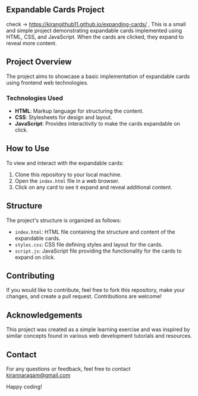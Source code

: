 ## Expandable Cards Project
check -> https://kirangithub11.github.io/expanding-cards/ ,
This is a small and simple project demonstrating expandable cards implemented using HTML, CSS, and JavaScript. When the cards are clicked, they expand to reveal more content.

## Project Overview

The project aims to showcase a basic implementation of expandable cards using frontend web technologies.

### Technologies Used

- **HTML**: Markup language for structuring the content.
- **CSS**: Stylesheets for design and layout.
- **JavaScript**: Provides interactivity to make the cards expandable on click.

## How to Use

To view and interact with the expandable cards:

1. Clone this repository to your local machine.
2. Open the `index.html` file in a web browser.
3. Click on any card to see it expand and reveal additional content.
   
## Structure

The project's structure is organized as follows:

- `index.html`: HTML file containing the structure and content of the expandable cards.
- `styles.css`: CSS file defining styles and layout for the cards.
- `script.js`: JavaScript file providing the functionality for the cards to expand on click.

## Contributing

If you would like to contribute, feel free to fork this repository, make your changes, and create a pull request. Contributions are welcome!


## Acknowledgements

This project was created as a simple learning exercise and was inspired by similar concepts found in various web development tutorials and resources.

## Contact

For any questions or feedback, feel free to contact kirannaragam@gmail.com

Happy coding!
